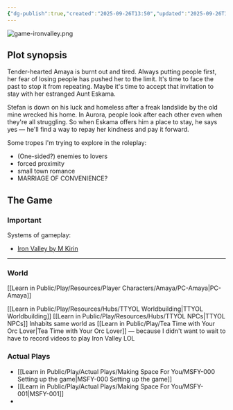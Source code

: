 ```yaml
---
{"dg-publish":true,"created":"2025-09-26T13:50","updated":"2025-09-26T13:24","dg-path":"Play/Making Space for You.md","permalink":"/play/making-space-for-you/","dgPassFrontmatter":true,"noteIcon":"1"}
---
```


![game-ironvalley.png](/img/user/Learn%20in%20Public/Play/Resources/Games/game-ironvalley.png) 

## Plot synopsis 

Tender-hearted Amaya is burnt out and tired. Always putting people first, her fear of losing people has pushed her to the limit. It's time to face the past to stop it from repeating. Maybe it's time to accept that invitation to stay with her estranged Aunt Eskama. 

Stefan is down on his luck and homeless after a freak landslide by the old mine wrecked his home. In Aurora, people look after each other even when they're all struggling. So when Eskama offers him a place to stay, he says yes — he'll find a way to repay her kindness and pay it forward. 

Some tropes I'm trying to explore in the roleplay: 
- (One-sided?) enemies to lovers
- forced proximity 
- small town romance 
- MARRIAGE OF CONVENIENCE? 

## The Game 

### Important 

Systems of gameplay: 
- [Iron Valley by M Kirin](https://mkirin.itch.io/iron-valley)

--- 

### World 

[[Learn in Public/Play/Resources/Player Characters/Amaya/PC-Amaya\|PC-Amaya]]

[[Learn in Public/Play/Resources/Hubs/TTYOL Worldbuilding\|TTYOL Worldbuilding]]
[[Learn in Public/Play/Resources/Hubs/TTYOL NPCs\|TTYOL NPCs]]
Inhabits same world as [[Learn in Public/Play/Tea Time with Your Orc Lover\|Tea Time with Your Orc Lover]] — because I didn't want to wait to have to record videos to play Iron Valley LOL 

### Actual Plays 
- [[Learn in Public/Play/Actual Plays/Making Space For You/MSFY-000 Setting up the game\|MSFY-000 Setting up the game]]
- [[Learn in Public/Play/Actual Plays/Making Space For You/MSFY-001\|MSFY-001]]
- 

